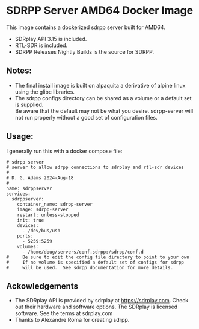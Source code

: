 # SDRPP Server AMD64 Docker Image
This image contains a dockerized sdrpp server built for AMD64.
- SDRplay API 3.15 is included.
- RTL-SDR is included.
- SDRPP Releases Nightly Builds is the source for SDRPP.
## Notes:
- The final install image is built on alpaquita a derivative of alpine linux using 
the glibc libraries.
- The sdrpp configs directory can be shared as a volume or a default set is supplied.  
Be aware that the default may not be what you desire.  sdrpp-server will not run properly
without a good set of configuration files.
## Usage:
I generally run this with a docker compose file:
```
# sdrpp server
# server to allow sdrpp connections to sdrplay and rtl-sdr devices
#
# D. G. Adams 2024-Aug-18
#
name: sdrppserver
services:
  sdrppserver:
    container_name: sdrpp-server
    image: sdrpp-server
    restart: unless-stopped
    init: true
    devices:
      - /dev/bus/usb
    ports:
      - 5259:5259
    volumes:
      - /home/doug/servers/conf.sdrpp:/sdrpp/conf.d
#     Be sure to edit the config file directory to point to your own
#     If no volume is specified a default set of configs for sdrpp
#     will be used.  See sdrpp documentation for more details.
```
## Ackowledgements
- The SDRplay API is provided by sdrplay at https://sdrplay.com.  Check out their hardware and software options.  The SDRplay is licensed software.  See the terms at sdrplay.com
- Thanks to Alexandre Roma for creating sdrpp.
